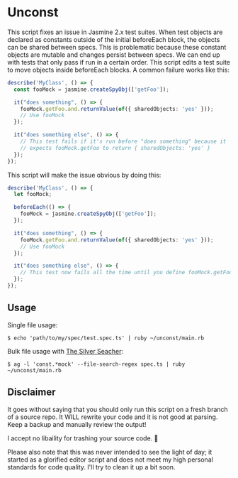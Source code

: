 # Unconst

This script fixes an issue in Jasmine 2.x test suites. When test objects are
declared as constants outside of the initial beforeEach block, the objects can
be shared between specs. This is problematic because these constant objects are
mutable and changes persist between specs. We can end up with tests that only
pass if run in a certain order. This script edits a test suite to move objects
inside beforeEach blocks. A common failure works like this:

```typescript
describe('MyClass', () => {
  const fooMock = jasmine.createSpyObj(['getFoo']);

  it("does something", () => {
    fooMock.getFoo.and.returnValue(of({ sharedObjects: 'yes' }));
    // Use fooMock
  });

  it("does something else", () => {
    // This test fails if it's run before "does something" because it
    // expects fooMock.getFoo to return { sharedObjects: 'yes' }
  });
});
```

This script will make the issue obvious by doing this:

```typescript
describe('MyClass', () => {
  let fooMock;

  beforeEach(() => {
    fooMock = jasmine.createSpyObj(['getFoo']);
  });

  it("does something", () => {
    fooMock.getFoo.and.returnValue(of({ sharedObjects: 'yes' }));
    // Use fooMock
  });

  it("does something else", () => {
    // This test now fails all the time until you define fooMock.getFoo
  });
});
```

## Usage

Single file usage:

```shell
$ echo 'path/to/my/spec/test.spec.ts' | ruby ~/unconst/main.rb
```

Bulk file usage with [The Silver Seacher](https://github.com/ggreer/the_silver_searcher):

```shell
$ ag -l 'const.*mock' --file-search-regex spec.ts | ruby ~/unconst/main.rb
```

## Disclaimer

It goes without saying that you should only run this script on a fresh branch of
a source repo. It WILL rewrite your code and it is not good at parsing. Keep a
backup and manually review the output!

I accept no libaility for trashing your source code. 🙂

Please also note that this was never intended to see the light of day; it started
as a glorified editor script and does not meet my high personal standards for
code quality. I'll try to clean it up a bit soon.
